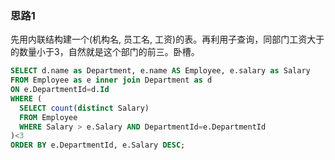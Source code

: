 ### 思路1

先用内联结构建一个(机构名, 员工名, 工资)的表。再利用子查询，同部门工资大于的数量小于3，自然就是这个部门的前三。卧槽。

```sql
SELECT d.name as Department, e.name AS Employee, e.salary as Salary
FROM Employee as e inner join Department as d
ON e.DepartmentId=d.Id
WHERE (
  SELECT count(distinct Salary)
  FROM Employee
  WHERE Salary > e.Salary AND DepartmentId=e.DepartmentId
)<3
ORDER BY e.DepartmentId, e.Salary DESC;
```
